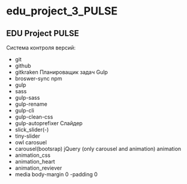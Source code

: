 # edu_project_3_PULSE
EDU Project PULSE
--------------------------------------------------------
Система контроля версий:
- git
- github
- gitkraken
Планироващик задач Gulp
 - broswer-sync
npm
- gulp
- sass
- gulp-sass
- gulp-rename
- gulp-cli
- gulp-clean-css
- gulp-autoprefixer
Слайдер
- slick_slider(-)
- tiny-slider
- owl carosuel
- carousel(bootsrap)
jQuery (only carousel and animation)
animation
- animation_css
- animation_heart
- animation_reviever
- media
body-margin 0
    -padding 0
  
